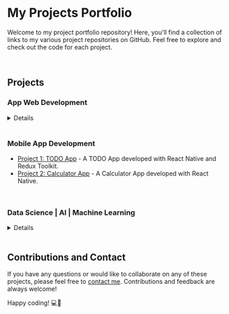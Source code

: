 # My Projects Portfolio

Welcome to my project portfolio repository! Here, you'll find a collection of links to my various project repositories on GitHub. Feel free to explore and check out the code for each project.

<br>

## Projects

### App Web Development

<details>
soon
</details>

<br>

### Mobile App Development

- [Project 1: TODO App](https://github.com/andreaintech/todo-app-redux-react-native) - A TODO App developed with React Native and Redux Toolkit.
- [Project 2: Calculator App](https://github.com/andreaintech/React-Native-Calculator) - A Calculator App developed with React Native.

<br>

### Data Science | AI | Machine Learning

<details>
soon
</details>

<br>

## Contributions and Contact

If you have any questions or would like to collaborate on any of these projects, please feel free to [contact me](mailto:adasilvapdev@gmail.com). Contributions and feedback are always welcome!

Happy coding! 💻🚀
